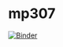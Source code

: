 # mp307
[![Binder](https://mybinder.org/badge_logo.svg)](https://mybinder.org/v2/gh/mcgettrick/mp307/HEAD)

